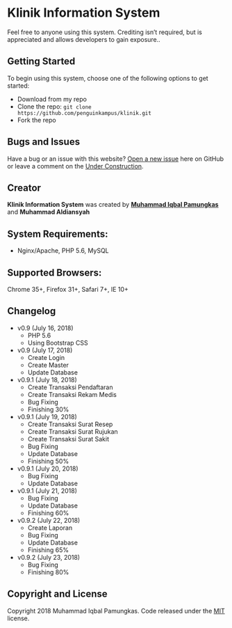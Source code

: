 # Klinik Information System
Feel free to anyone using this system. Crediting isn’t required, but is appreciated and allows developers to gain exposure..

## Getting Started
To begin using this system, choose one of the following options to get started:
* Download from my repo
* Clone the repo: `git clone https://github.com/penguinkampus/klinik.git`
* Fork the repo

## Bugs and Issues
Have a bug or an issue with this website? [Open a new issue](https://github.com/penguinkampus/klinik/issues) here on GitHub or leave a comment on the [Under Construction](https://github.com/penguinkampus/klinik).

## Creator
**Klinik Information System** was created by **[Muhammad Iqbal Pamungkas](https://me.suaiq.com/)** and **Muhammad Aldiansyah**

## System Requirements:
- Nginx/Apache, PHP 5.6, MySQL

## Supported Browsers:
Chrome 35+, Firefox 31+, Safari 7+, IE 10+

## Changelog
- v0.9 (July 16, 2018)
  - PHP 5.6
  - Using Bootstrap CSS
- v0.9 (July 17, 2018)
  - Create Login
  - Create Master
  - Update Database
- v0.9.1 (July 18, 2018)
  - Create Transaksi Pendaftaran
  - Create Transaksi Rekam Medis
  - Bug Fixing
  - Finishing 30%
- v0.9.1 (July 19, 2018)
  - Create Transaksi Surat Resep
  - Create Transaksi Surat Rujukan
  - Create Transaksi Surat Sakit
  - Bug Fixing
  - Update Database
  - Finishing 50%
- v0.9.1 (July 20, 2018)
  - Bug Fixing
  - Update Database
- v0.9.1 (July 21, 2018)
  - Bug Fixing
  - Update Database
  - Finishing 60%
- v0.9.2 (July 22, 2018)
  - Create Laporan
  - Bug Fixing
  - Update Database
  - Finishing 65%
- v0.9.2 (July 23, 2018)
  - Bug Fixing
  - Finishing 80%

## Copyright and License
Copyright 2018 Muhammad Iqbal Pamungkas. Code released under the [MIT](https://github.com/penguinkampus/UnderConstruction/blob/master/LICENSE) license.
